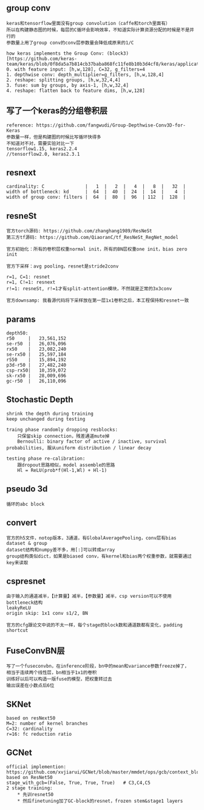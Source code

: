 ## group conv
    keras和tensorflow里面没有group convolution（caffe和torch里面有）
    所以在构建静态图的时候，每层的C循环会影响效率，不知道实际计算资源分配的时候是不是并行的
    参数量上用了group conv的conv层参数量会降低成原来的1/C

    how keras implements the Group Conv: (block3)[https://github.com/keras-team/keras/blob/0f8da5a7b814cb37baba868fc11fe8b10b3d4cf8/keras/applications/resnet.py]
    0. with feature input: [h,w,128], C=32, g_filters=4
    1. depthwise conv: depth_multiplier=g_filters, [h,w,128,4]
    2. reshape: splitting groups, [h,w,32,4,4]
    3. fuse: sum by groups, by axis-1, [h,w,32,4]
    4. reshape: flatten back to feature dims, [h,w,128]


## 写了一个keras的分组卷积层
    reference: https://github.com/fangwudi/Group-Depthwise-Conv3D-for-Keras
    参数量一样，但是构建图的时候比写循环快得多
    不知道对不对，需要实验对比一下
    tensorflow1.15, keras2.2.4
    //tensorflow2.0, keras2.3.1


## resnext
    cardinality: C               |   1  |   2  |   4  |   8  |   32  |
    width of bottleneck: kd      |  64  |  40  |  24  |  14  |    4  |
    width of group conv: filters |  64  |  80  |  96  | 112  |  128  |


## resneSt
    官方torch源码: https://github.com/zhanghang1989/ResNeSt
    第三方tf源码: https://github.com/QiaoranC/tf_ResNeSt_RegNet_model

    官方初始化：所有的卷积层权重normal init，所有的BN层权重one init，bias zero init

    官方下采样：avg pooling，resnet是stride2conv

    r=1, C=1: resnet
    r=1, C!=1: resnext
    r!=1: resneSt, r!=1才有split-attention模块，不然就是正常的3x3conv

    官方downsamp: 我看源代码将下采样放在第一层1x1卷积之后，本工程保持和resnet一致


## params
    depth50:
    r50     |   23,561,152
    se-r50  |   26,076,096
    rx50    |   23,082,240
    se-rx50 |   25,597,184
    rS50    |   15,894,192
    p3d-r50 |   27,482,240
    csp-rx50|   10,359,072
    sk-rx50 |   28,009,696
    gc-r50  |   26,110,096


## Stochastic Depth
    shrink the depth during training
    keep unchanged during testing

    traing phase randomly dropping resblocks: 
        只保留skip connection，残差通道mute掉
        Bernoulli: binary factor of active / inactive, survival probabilities, 服从uniform distribution / linear decay

    testing phase re-calibration: 
        跟dropout思路相似，model assemble的思路
        Hl = ReLU(prob*f(Hl-1,Wl) + Hl-1)


## pseudo 3d
    循环的abc block


## convert
    官方的h5文件，notop版本，3通道，有GlobalAveragePooling，conv层有bias
    dataset & group
    dataset结构和numpy差不多，用[:]可以转成array
    group结构类似dict，如果是biased conv，有kernel和bias两个权重参数，就需要通过key来读取


## cspresnet
    由于输入的通道减半，【计算量】减半，【参数量】减半，csp version可以不使用bottleneck结构
    leakyReLU
    origin skip: 1x1 conv s1/2, BN

    官方的cfg跟论文中说的不太一样，每个stage的block数和通道数都有变化，padding shortcut


## FuseConvBN层
    写了一个fuseconvbn，在inference阶段，bn中的mean和variance参数freeze掉了，
    相当于连续两个线性层，bn相当于1x1的卷积
    训练好以后可以构造一版fuse的模型，把权重转过去
    输出误差在小数点后6位


## SKNet
    based on resNext50
    M=2: number of kernel branches
    C=32: cardinality
    r=16: fc reduction ratio


## GCNet
    official implemention: https://github.com/xvjiarui/GCNet/blob/master/mmdet/ops/gcb/context_block.py
    based on ResNet50
    stage_with_gcb=(False, True, True, True)   # C3,C4,C5
    2 stage training:
        * 先训resnet50
        * 然后finetuning加了GC-block的resnet，frozen stem&stage1 layers












    